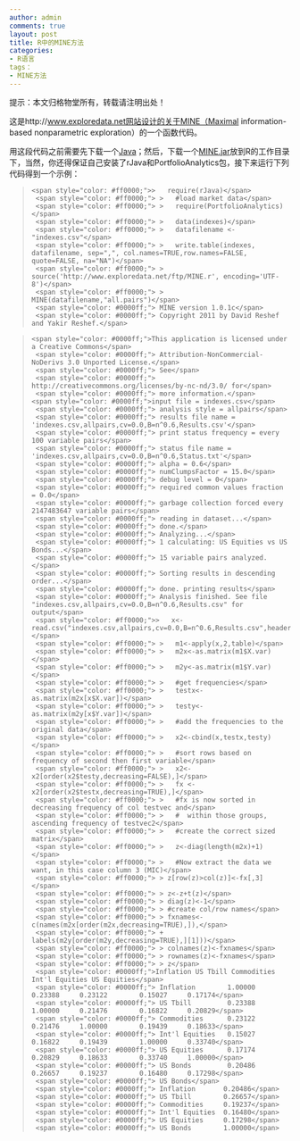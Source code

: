 ```yaml
---
author: admin
comments: true
layout: post
title: R中的MINE方法
categories:
- R语言
tags：
- MINE方法
---
```


提示：本文归格物堂所有，转载请注明出处！


这是http://www.exploredata.net网站设计的关于MINE（Maximal information-based nonparametric exploration）的一个函数代码。

用这段代码之前需要先下载一个[Java](http://www.java.com/en/download/index.jsp)；然后，下载一个[MINE.jar](http://www.exploredata.net/ftp/MINE.jar)放到R的工作目录下，当然，你还得保证自己安装了rJava和PortfolioAnalytics包，接下来运行下列代码得到一个示例：


> 

>     
>     <span style="color: #ff0000;">>   require(rJava)</span>
>      <span style="color: #ff0000;"> >   #load market data</span>
>      <span style="color: #ff0000;"> >   require(PortfolioAnalytics)</span>
>      <span style="color: #ff0000;"> >   data(indexes)</span>
>      <span style="color: #ff0000;"> >   datafilename <- "indexes.csv"</span>
>      <span style="color: #ff0000;"> >   write.table(indexes, datafilename, sep=",", col.names=TRUE,row.names=FALSE, quote=FALSE, na="NA")</span>
>      <span style="color: #ff0000;"> >   source('http://www.exploredata.net/ftp/MINE.r', encoding='UTF-8')</span>
>      <span style="color: #ff0000;"> >   MINE(datafilename,"all.pairs")</span>
>      <span style="color: #0000ff;"> MINE version 1.0.1c</span>
>      <span style="color: #0000ff;"> Copyright 2011 by David Reshef and Yakir Reshef.</span>
> 
> 

>     
>     <span style="color: #0000ff;">This application is licensed under a Creative Commons</span>
>      <span style="color: #0000ff;"> Attribution-NonCommercial-NoDerivs 3.0 Unported License.</span>
>      <span style="color: #0000ff;"> See</span>
>      <span style="color: #0000ff;"> http://creativecommons.org/licenses/by-nc-nd/3.0/ for</span>
>      <span style="color: #0000ff;"> more information.</span>
>     <span style="color: #0000ff;">input file = indexes.csv</span>
>      <span style="color: #0000ff;"> analysis style = allpairs</span>
>      <span style="color: #0000ff;"> results file name = 'indexes.csv,allpairs,cv=0.0,B=n^0.6,Results.csv'</span>
>      <span style="color: #0000ff;"> print status frequency = every 100 variable pairs</span>
>      <span style="color: #0000ff;"> status file name = 'indexes.csv,allpairs,cv=0.0,B=n^0.6,Status.txt'</span>
>      <span style="color: #0000ff;"> alpha = 0.6</span>
>      <span style="color: #0000ff;"> numClumpsFactor = 15.0</span>
>      <span style="color: #0000ff;"> debug level = 0</span>
>      <span style="color: #0000ff;"> required common values fraction = 0.0</span>
>      <span style="color: #0000ff;"> garbage collection forced every 2147483647 variable pairs</span>
>      <span style="color: #0000ff;"> reading in dataset...</span>
>      <span style="color: #0000ff;"> done.</span>
>      <span style="color: #0000ff;"> Analyzing...</span>
>      <span style="color: #0000ff;"> 1 calculating: US Equities vs US Bonds...</span>
>      <span style="color: #0000ff;"> 15 variable pairs analyzed.</span>
>      <span style="color: #0000ff;"> Sorting results in descending order...</span>
>      <span style="color: #0000ff;"> done. printing results</span>
>      <span style="color: #0000ff;"> Analysis finished. See file "indexes.csv,allpairs,cv=0.0,B=n^0.6,Results.csv" for output</span>
>      <span style="color: #ff0000;">>   x<-read.csv("indexes.csv,allpairs,cv=0.0,B=n^0.6,Results.csv",header=TRUE)</span>
>      <span style="color: #ff0000;"> >   m1<-apply(x,2,table)</span>
>      <span style="color: #ff0000;"> >   m2x<-as.matrix(m1$X.var)</span>
>      <span style="color: #ff0000;"> >   m2y<-as.matrix(m1$Y.var)</span>
>      <span style="color: #ff0000;"> >   #get frequencies</span>
>      <span style="color: #ff0000;"> >   testx<-as.matrix(m2x[x$X.var])</span>
>      <span style="color: #ff0000;"> >   testy<-as.matrix(m2y[x$Y.var])</span>
>      <span style="color: #ff0000;"> >   #add the frequencies to the original data</span>
>      <span style="color: #ff0000;"> >   x2<-cbind(x,testx,testy)</span>
>      <span style="color: #ff0000;"> >   #sort rows based on frequency of second then first variable</span>
>      <span style="color: #ff0000;"> >   x2<-x2[order(x2$testy,decreasing=FALSE),]</span>
>      <span style="color: #ff0000;"> >   fx <- x2[order(x2$testx,decreasing=TRUE),]</span>
>      <span style="color: #ff0000;"> >   #fx is now sorted in decreasing frequency of col testvec and</span>
>      <span style="color: #ff0000;"> >   #  within those groups, ascending frequency of testvec2</span>
>      <span style="color: #ff0000;"> >   #create the correct sized matrix</span>
>      <span style="color: #ff0000;"> >   z<-diag(length(m2x)+1)</span>
>      <span style="color: #ff0000;"> >   #Now extract the data we want, in this case column 3 (MIC)</span>
>      <span style="color: #ff0000;"> > z[row(z)>col(z)]<-fx[,3]</span>
>      <span style="color: #ff0000;"> > z<-z+t(z)</span>
>      <span style="color: #ff0000;"> > diag(z)<-1</span>
>      <span style="color: #ff0000;"> > #create col/row names</span>
>      <span style="color: #ff0000;"> > fxnames<-c(names(m2x[order(m2x,decreasing=TRUE),]),</span>
>      <span style="color: #ff0000;"> +             labels(m2y[order(m2y,decreasing=TRUE),][1]))</span>
>      <span style="color: #ff0000;"> > colnames(z)<-fxnames</span>
>      <span style="color: #ff0000;"> > rownames(z)<-fxnames</span>
>      <span style="color: #ff0000;"> > z</span>
>      <span style="color: #0000ff;">Inflation US Tbill Commodities Int'l Equities US Equities</span>
>      <span style="color: #0000ff;"> Inflation        1.00000  0.23388     0.23122        0.15027     0.17174</span>
>      <span style="color: #0000ff;"> US Tbill         0.23388  1.00000     0.21476        0.16822     0.20829</span>
>      <span style="color: #0000ff;"> Commodities      0.23122  0.21476     1.00000        0.19439     0.18633</span>
>      <span style="color: #0000ff;"> Int'l Equities   0.15027  0.16822     0.19439        1.00000     0.33740</span>
>      <span style="color: #0000ff;"> US Equities      0.17174  0.20829     0.18633        0.33740     1.00000</span>
>      <span style="color: #0000ff;"> US Bonds         0.20486  0.26657     0.19237        0.16480     0.17298</span>
>      <span style="color: #0000ff;"> US Bonds</span>
>      <span style="color: #0000ff;"> Inflation       0.20486</span>
>      <span style="color: #0000ff;"> US Tbill        0.26657</span>
>      <span style="color: #0000ff;"> Commodities     0.19237</span>
>      <span style="color: #0000ff;"> Int'l Equities  0.16480</span>
>      <span style="color: #0000ff;"> US Equities     0.17298</span>
>      <span style="color: #0000ff;"> US Bonds        1.00000</span>
> 
> 

